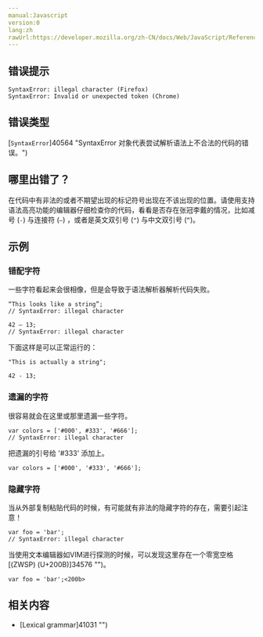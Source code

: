```yaml
---
manual:Javascript
version:0
lang:zh
rawUrl:https://developer.mozilla.org/zh-CN/docs/Web/JavaScript/Reference/Errors/Illegal_character
---
```






## 错误提示<a name="错误提示"></a>

```
SyntaxError: illegal character (Firefox)
SyntaxError: Invalid or unexpected token (Chrome)

```

## 错误类型<a name="错误类型"></a>


[`SyntaxError`]40564 "SyntaxError 对象代表尝试解析语法上不合法的代码的错误。")


## 哪里出错了？<a name="哪里出错了？"></a>


在代码中有非法的或者不期望出现的标记符号出现在不该出现的位置。请使用支持语法高亮功能的编辑器仔细检查你的代码，看看是否存在张冠李戴的情况，比如减号 (`-`) 与连接符 (`–`) ，或者是英文双引号 (`"`) 与中文双引号 (`“`)。


## 示例<a name="示例"></a>

### 错配字符<a name="错配字符"></a>


一些字符看起来会很相像，但是会导致于语法解析器解析代码失败。


```
“This looks like a string”;
// SyntaxError: illegal character

42 – 13;
// SyntaxError: illegal character
```


下面这样是可以正常运行的：


```
"This is actually a string";

42 - 13;
```

### 遗漏的字符<a name="遗漏的字符"></a>


很容易就会在这里或那里遗漏一些字符。


```
var colors = ['#000', #333', '#666'];
// SyntaxError: illegal character
```


把遗漏的引号给 &#39;#333&#39; 添加上。


```
var colors = ['#000', '#333', '#666'];
```

### 隐藏字符<a name="隐藏字符"></a>


当从外部复制粘贴代码的时候，有可能就有非法的隐藏字符的存在，需要引起注意！


```
var foo = 'bar';​
// SyntaxError: illegal character
```


当使用文本编辑器如VIM进行探测的时候，可以发现这里存在一个零宽空格[(ZWSP) (U+200B)]34576 "")。


```
var foo = 'bar';​<200b>
```

## 相关内容<a name="相关内容"></a>

* [Lexical grammar]41031 "")



